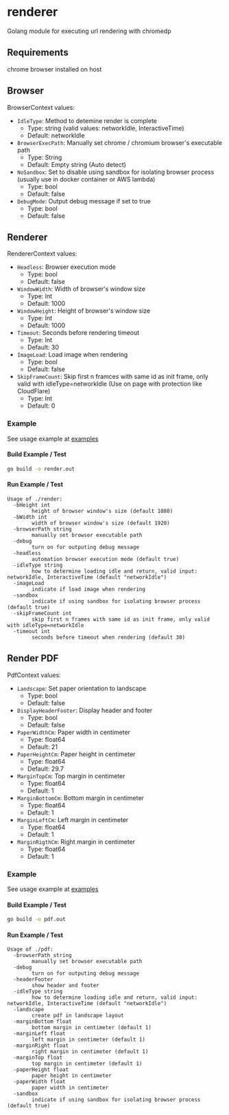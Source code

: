# renderer
Golang module for executing url rendering with chromedp

## Requirements
chrome browser installed on host

## Browser
BrowserContext values:
- `IdleType`: Method to detemine render is complete
    - Type: string (valid values: networkIdle, InteractiveTime)
    - Default: networkIdle
- `BrowserExecPath`: Manually set chrome / chromium browser's executable path
    - Type: String
    - Default: Empty string (Auto detect)
- `NoSandbox`: Set to disable using sandbox for isolating browser process (usually use in docker container or AWS lambda)
    - Type: bool
    - Default: false
- `DebugMode`: Output debug message if set to true
    - Type: bool
    - Default: false

## Renderer
RendererContext values:
- `Headless`: Browser execution mode
    - Type: bool
    - Default: false
- `WindowWidth`: Width of browser's window size
    - Type: Int
    - Default: 1000
- `WindowHeight`: Height of browser's window size
    - Type: Int
    - Default: 1000
- `Timeout`: Seconds before rendering timeout
    - Type: Int
    - Default: 30
- `ImageLoad`: Load image when rendering 
    - Type: bool
    - Default: false
- `SkipFrameCount`: Skip first n framces with same id as init frame, only valid with idleType=networkIdle (Use on page with protection like CloudFlare)
    - Type: Int
    - Default: 0

### Example
See usage example at [examples](examples/render/main.go)

#### Build Example / Test
```bash
go build -o render.out
```

#### Run Example / Test
```
Usage of ./render:
  -bHeight int
    	height of browser window's size (default 1080)
  -bWidth int
    	width of browser window's size (default 1920)
  -browserPath string
    	manually set browser executable path
  -debug
    	turn on for outputing debug message
  -headless
    	automation browser execution mode (default true)
  -idleType string
    	how to determine loading idle and return, valid input: networkIdle, InteractiveTime (default "networkIdle")
  -imageLoad
    	indicate if load image when rendering
  -sandbox
    	indicate if using sandbox for isolating browser process (default true)
  -skipFrameCount int
    	skip first n frames with same id as init frame, only valid with idleType=networkIdle
  -timeout int
    	seconds before timeout when rendering (default 30)
```

## Render PDF
PdfContext values:
- `Landscape`: Set paper orientation to landscape
    - Type: bool
    - Default: false
- `DisplayHeaderFooter`: Display header and footer
    - Type: bool
    - Default: false
- `PaperWidthCm`: Paper width in centimeter
    - Type: float64
    - Default: 21
- `PaperHeightCm`: Paper height in centimeter
    - Type: float64
    - Default: 29.7
- `MarginTopCm`: Top margin in centimeter
    - Type: float64
    - Default: 1
- `MarginBottomCm`: Bottom margin in centimeter
    - Type: float64
    - Default: 1
- `MarginLeftCm`: Left margin in centimeter
    - Type: float64
    - Default: 1
- `MarginRigthCm`: Right margin in centimeter
    - Type: float64
    - Default: 1

### Example
See usage example at [examples](examples/pdf/main.go)

#### Build Example / Test
```bash
go build -o pdf.out
```

#### Run Example / Test
```
Usage of ./pdf:
  -browserPath string
    	manually set browser executable path
  -debug
    	turn on for outputing debug message
  -headerFooter
    	show header and footer
  -idleType string
    	how to determine loading idle and return, valid input: networkIdle, InteractiveTime (default "networkIdle")
  -landscape
    	create pdf in landscape layout
  -marginBottom float
    	bottom margin in centimeter (default 1)
  -marginLeft float
    	left margin in centimeter (default 1)
  -marginRight float
    	right margin in centimeter (default 1)
  -marginTop float
    	top margin in centimeter (default 1)
  -paperHeight float
    	paper height in centimeter
  -paperWidth float
    	paper width in centimeter
  -sandbox
    	indicate if using sandbox for isolating browser process (default true)
```


